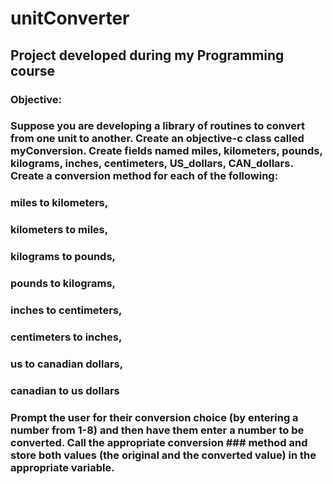 # unitConverter
## Project developed during my Programming course
### Objective:
### Suppose you are developing a library of routines to convert from one unit to another. Create an objective-c class called myConversion. Create fields named miles, kilometers, pounds, kilograms, inches, centimeters, US_dollars, CAN_dollars. Create a conversion method for each of the following:
###      miles to kilometers,
###      kilometers to miles,
###      kilograms to pounds,
###      pounds to kilograms,
###      inches to centimeters,
###      centimeters to inches,
###      us to canadian dollars,
###      canadian to us dollars
### Prompt the user for their conversion choice (by entering a number from 1-8) and then have them enter a number to be converted. Call the appropriate conversion ### method and store both values (the original and the converted value) in the appropriate variable.
